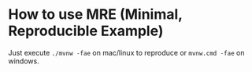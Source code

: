 # How to use MRE (Minimal, Reproducible Example)

Just execute `./mvnw -fae` on mac/linux to reproduce or `mvnw.cmd -fae` on windows.
